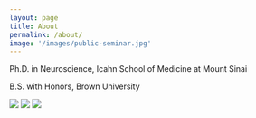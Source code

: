 ```yaml
---
layout: page
title: About
permalink: /about/
image: '/images/public-seminar.jpg'
---
```


Ph.D. in Neuroscience, Icahn School of Medicine at Mount Sinai

B.S. with Honors, Brown University

<div class="gallery-box">
  <div class="gallery">
    <img src="/images/102.jpg">
    <img src="/images/105.jpg">
    <img src="/images/107.jpg">
  </div>
</div>
